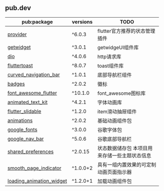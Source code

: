 ## pub.dev

| pub:package                | versions | TODO                    |
| -------------------------- | -------- | ----------------------- |
| [provider]                 | ^6.0.3   | flutter官方推荐的状态管理插件      |
| [getwidget]                | ^3.0.1   | getwidgeUI组件库           |
| [dio]                      | ^4.0.6   | http请求库                 |
| [fluttertoast]             | ^8.0.7   | toast组件库                |
| [curved_navigation_bar]    | ^1.0.1   | 底部导航栏组件                 |
| [badges]                   | ^2.0.2   | 徽标                      |
| [font_awesome_flutter]     | ^10.1.0  | font_awesome图标库         |
| [animated_text_kit]        | ^4.2.1   | 字体动画库                   |
| [flutter_slidable]         | ^1.2.0   | item滑动抽屉组件              |
| [animations]               | ^2.0.2   | 基础动画组件包                 |
| [google_fonts]             | ^3.0.0   | 谷歌字体包                   |
| [google_nav_bar]           | ^5.0.6   | 谷歌底部导航栏                 |
| [shared_preferences]       | ^2.0.15  | 状态数据储存包 本项目用来存储一些主题状态信息 |
| [smooth_page_indicator]    | ^1.0.0+2 | 具有一组内置效果的可定制动画页面指示器     |
| [loading_animation_widget] | ^1.2.0+1 | 加载动画组件包                 |

[provider]: https://pub.dev/packages/provider/
[getwidget]: https://pub.dev/packages/getwidget
[dio]: https://pub.dev/packages/dio/
[fluttertoast]: https://pub.dev/packages/fluttertoast/
[curved_navigation_bar]: https://pub.dev/packages/curved_navigation_bar/
[badges]: https://pub.dev/packages/badges/
[font_awesome_flutter]: https://pub.dev/packages/font_awesome_flutter/
[animated_text_kit]: https://pub.dev/packages/animated_text_kit/
[flutter_slidable]: https://pub.dev/packages/flutter_slidable/
[animations]: https://pub.dev/packages/animations/
[google_fonts]: https://pub.dev/packages/google_fonts/
[google_nav_bar]: https://pub.dev/packages/google_nav_bar/
[shared_preferences]: https://pub.dev/packages/shared_preferences/
[smooth_page_indicator]: https://pub.dev/packages/smooth_page_indicator/
[loading_animation_widget]: https://pub.dev/packages/loading_animation_widget/
